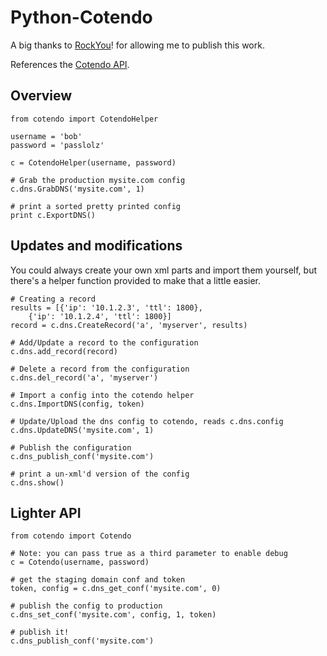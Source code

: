 Python-Cotendo
==============

A big thanks to [RockYou](http://www.rockyou.com)! for allowing me to publish this work.

References the [Cotendo API](http://help.cotendo.net/display/Manual22/APIs?undefined).

## Overview

    from cotendo import CotendoHelper

    username = 'bob'
    password = 'passlolz'

    c = CotendoHelper(username, password)

    # Grab the production mysite.com config
    c.dns.GrabDNS('mysite.com', 1)

    # print a sorted pretty printed config
    print c.ExportDNS()

## Updates and modifications

You could always create your own xml parts and import them yourself, but there's a helper function provided to make that a little easier.

    # Creating a record
    results = [{'ip': '10.1.2.3', 'ttl': 1800},
        {'ip': '10.1.2.4', 'ttl': 1800}]
    record = c.dns.CreateRecord('a', 'myserver', results)

    # Add/Update a record to the configuration
    c.dns.add_record(record)

    # Delete a record from the configuration
    c.dns.del_record('a', 'myserver')

    # Import a config into the cotendo helper
    c.dns.ImportDNS(config, token)

    # Update/Upload the dns config to cotendo, reads c.dns.config
    c.dns.UpdateDNS('mysite.com', 1)
    
    # Publish the configuration
    c.dns_publish_conf('mysite.com')
    
    # print a un-xml'd version of the config
    c.dns.show()

## Lighter API

    from cotendo import Cotendo

    # Note: you can pass true as a third parameter to enable debug
    c = Cotendo(username, password)

    # get the staging domain conf and token
    token, config = c.dns_get_conf('mysite.com', 0)

    # publish the config to production
    c.dns_set_conf('mysite.com', config, 1, token)

    # publish it!
    c.dns_publish_conf('mysite.com')

